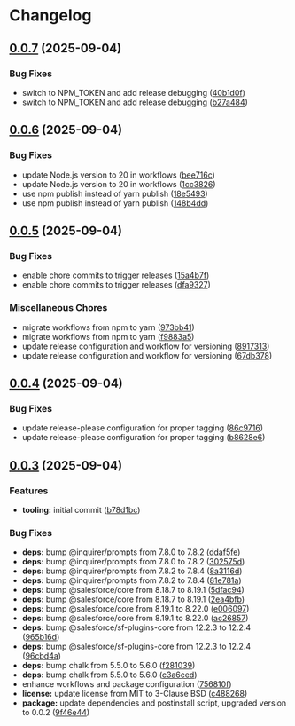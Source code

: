 # Changelog

## [0.0.7](https://github.com/mrveress/cvmove/compare/v0.0.6...v0.0.7) (2025-09-04)


### Bug Fixes

* switch to NPM_TOKEN and add release debugging ([40b1d0f](https://github.com/mrveress/cvmove/commit/40b1d0fe6c4c4253c6558942be642710fdc1862d))
* switch to NPM_TOKEN and add release debugging ([b27a484](https://github.com/mrveress/cvmove/commit/b27a484945c4e7a990313828de7765102521c590))

## [0.0.6](https://github.com/mrveress/cvmove/compare/v0.0.5...v0.0.6) (2025-09-04)


### Bug Fixes

* update Node.js version to 20 in workflows ([bee716c](https://github.com/mrveress/cvmove/commit/bee716ca11e951e4d5fab3768180441ba8d78320))
* update Node.js version to 20 in workflows ([1cc3826](https://github.com/mrveress/cvmove/commit/1cc3826a0a63c85df4d07708176c6f5a93b45a60))
* use npm publish instead of yarn publish ([18e5493](https://github.com/mrveress/cvmove/commit/18e5493b4f206aeb4bf23f925cfa4ef779f9572f))
* use npm publish instead of yarn publish ([148b4dd](https://github.com/mrveress/cvmove/commit/148b4dd75e1b33c4c6e3af957aeecfddd70e1e0d))

## [0.0.5](https://github.com/mrveress/cvmove/compare/v0.0.4...v0.0.5) (2025-09-04)


### Bug Fixes

* enable chore commits to trigger releases ([15a4b7f](https://github.com/mrveress/cvmove/commit/15a4b7ff14e6da7897e0cd3dc9d4f79b5160f32a))
* enable chore commits to trigger releases ([dfa9327](https://github.com/mrveress/cvmove/commit/dfa93275e10d0a0e0bb9f91b5570db88a3f9fc1a))


### Miscellaneous Chores

* migrate workflows from npm to yarn ([973bb41](https://github.com/mrveress/cvmove/commit/973bb41876af824aea923b32c41376e88e0e66ec))
* migrate workflows from npm to yarn ([f9883a5](https://github.com/mrveress/cvmove/commit/f9883a5cd43e4f2fef28c037f9228f94fa863b5b))
* update release configuration and workflow for versioning ([8917313](https://github.com/mrveress/cvmove/commit/8917313a031c339e0c59c2b4de766c32c66f9d4c))
* update release configuration and workflow for versioning ([67db378](https://github.com/mrveress/cvmove/commit/67db3789c0d8495b1e2c128d0f6add7ad30aa32e))

## [0.0.4](https://github.com/mrveress/cvmove/compare/0.0.3...v0.0.4) (2025-09-04)


### Bug Fixes

* update release-please configuration for proper tagging ([86c9716](https://github.com/mrveress/cvmove/commit/86c971622753c3d9cd810738a1c18df477e6d4bf))
* update release-please configuration for proper tagging ([b8628e6](https://github.com/mrveress/cvmove/commit/b8628e6229d556e43bacfa8895d9099c5c125a0a))

## [0.0.3](https://github.com/mrveress/cvmove/compare/v0.0.2...v0.0.3) (2025-09-04)


### Features

* **tooling:** initial commit ([b78d1bc](https://github.com/mrveress/cvmove/commit/b78d1bc4b93341e257a4685abb8cfa67299fa26f))


### Bug Fixes

* **deps:** bump @inquirer/prompts from 7.8.0 to 7.8.2 ([ddaf5fe](https://github.com/mrveress/cvmove/commit/ddaf5fe4ce81d0c28bb373a3759d7145c33e3829))
* **deps:** bump @inquirer/prompts from 7.8.0 to 7.8.2 ([302575d](https://github.com/mrveress/cvmove/commit/302575da46d1737e77966f1e13aad696b8fb70dd))
* **deps:** bump @inquirer/prompts from 7.8.2 to 7.8.4 ([8a3116d](https://github.com/mrveress/cvmove/commit/8a3116dbb884d1b650dea6d82cecdd465ff17d88))
* **deps:** bump @inquirer/prompts from 7.8.2 to 7.8.4 ([81e781a](https://github.com/mrveress/cvmove/commit/81e781a8fff9031d94b32f6248c4778f1e066332))
* **deps:** bump @salesforce/core from 8.18.7 to 8.19.1 ([5dfac94](https://github.com/mrveress/cvmove/commit/5dfac9413d89b780b160ed46b1b06dfc468bfed8))
* **deps:** bump @salesforce/core from 8.18.7 to 8.19.1 ([2ea4bfb](https://github.com/mrveress/cvmove/commit/2ea4bfb37d6f168bfb4cf19a59c668581b689678))
* **deps:** bump @salesforce/core from 8.19.1 to 8.22.0 ([e006097](https://github.com/mrveress/cvmove/commit/e006097ef1d66bd905f4fd5f09314817550bfe52))
* **deps:** bump @salesforce/core from 8.19.1 to 8.22.0 ([ac26857](https://github.com/mrveress/cvmove/commit/ac26857869aecb942728c2f9ca5e0567122d33d3))
* **deps:** bump @salesforce/sf-plugins-core from 12.2.3 to 12.2.4 ([965b16d](https://github.com/mrveress/cvmove/commit/965b16d3384017943b1eb5be2366a33641940444))
* **deps:** bump @salesforce/sf-plugins-core from 12.2.3 to 12.2.4 ([96cbd4a](https://github.com/mrveress/cvmove/commit/96cbd4af3f97ffb2d6c7f203e4552afc62c906d2))
* **deps:** bump chalk from 5.5.0 to 5.6.0 ([f281039](https://github.com/mrveress/cvmove/commit/f2810396c393f94220ac042dc47c41c8c7ec394a))
* **deps:** bump chalk from 5.5.0 to 5.6.0 ([c3a6ced](https://github.com/mrveress/cvmove/commit/c3a6ced8f03e7b26caadf3905c91999bd2e135c9))
* enhance workflows and package configuration ([756810f](https://github.com/mrveress/cvmove/commit/756810ff77a63b7f634ed890fd9952c094d816c9))
* **license:** update license from MIT to 3-Clause BSD ([c488268](https://github.com/mrveress/cvmove/commit/c4882684fc9d0c04d764ee27b6703149b7445003))
* **package:** update dependencies and postinstall script, upgraded version to 0.0.2 ([9f46e44](https://github.com/mrveress/cvmove/commit/9f46e4453beafba00d7b79f63b09c3a8d692d118))
